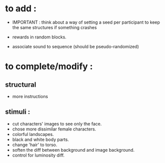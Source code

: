 # to add : 

- IMPORTANT : think about a way of setting a seed per participant to keep the same structures if something crashes


- rewards in random blocks. 
- associate sound to sequence (should be pseudo-randomized)

# to complete/modify :

## structural
- more instructions


## stimuli :
- cut characters' images to see only the face.
- chose more dissimilar female characters. 
- colorful landscapes. 
- black and white body parts. 
- change 'hair' to torso. 
- soften the diff between background and image background.
- control for luminosity diff. 
